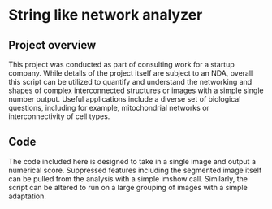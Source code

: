 # String like network analyzer

## Project overview
This project was conducted as part of consulting work for a startup company. While details of the project itself are subject to an NDA, overall this script can be utilized to quantify and understand the networking and shapes of complex interconnected structures or images with a simple single number output. Useful applications include a diverse set of biological questions, including for example, mitochondrial networks or interconnectivity of cell types.

## Code 
The code included here is designed to take in a single image and output a numerical score. Suppressed features including the segmented image itself can be pulled from the analysis with a simple imshow call. Similarly, the script can be altered to run on a large grouping of images with a simple adaptation. 
